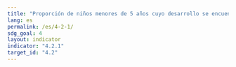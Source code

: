 ```yaml
---
title: "Proporción de niños menores de 5 años cuyo desarrollo se encuentra bien encauzado en cuanto a la salud, el aprendizaje y el bienestar psicosocial, desglosado por sexo"
lang: es
permalink: /es/4-2-1/
sdg_goal: 4
layout: indicator
indicator: "4.2.1"
target_id: "4.2"
---
```


